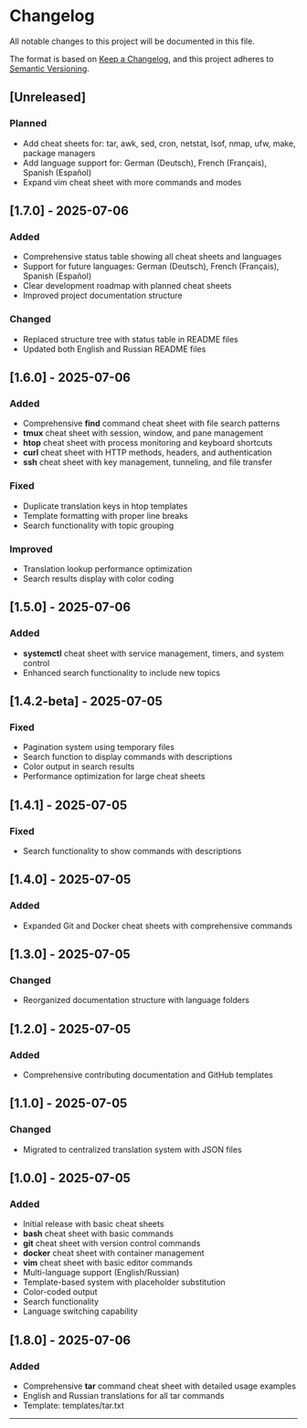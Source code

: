 # Changelog

All notable changes to this project will be documented in this file.

The format is based on [Keep a Changelog](https://keepachangelog.com/en/1.0.0/),
and this project adheres to [Semantic Versioning](https://semver.org/spec/v2.0.0.html).

## [Unreleased]

### Planned
- Add cheat sheets for: tar, awk, sed, cron, netstat, lsof, nmap, ufw, make, package managers
- Add language support for: German (Deutsch), French (Français), Spanish (Español)
- Expand vim cheat sheet with more commands and modes

## [1.7.0] - 2025-07-06

### Added
- Comprehensive status table showing all cheat sheets and languages
- Support for future languages: German (Deutsch), French (Français), Spanish (Español)
- Clear development roadmap with planned cheat sheets
- Improved project documentation structure

### Changed
- Replaced structure tree with status table in README files
- Updated both English and Russian README files

## [1.6.0] - 2025-07-06

### Added
- Comprehensive **find** command cheat sheet with file search patterns
- **tmux** cheat sheet with session, window, and pane management
- **htop** cheat sheet with process monitoring and keyboard shortcuts
- **curl** cheat sheet with HTTP methods, headers, and authentication
- **ssh** cheat sheet with key management, tunneling, and file transfer

### Fixed
- Duplicate translation keys in htop templates
- Template formatting with proper line breaks
- Search functionality with topic grouping

### Improved
- Translation lookup performance optimization
- Search results display with color coding

## [1.5.0] - 2025-07-06

### Added
- **systemctl** cheat sheet with service management, timers, and system control
- Enhanced search functionality to include new topics

## [1.4.2-beta] - 2025-07-05

### Fixed
- Pagination system using temporary files
- Search function to display commands with descriptions
- Color output in search results
- Performance optimization for large cheat sheets

## [1.4.1] - 2025-07-05

### Fixed
- Search functionality to show commands with descriptions

## [1.4.0] - 2025-07-05

### Added
- Expanded Git and Docker cheat sheets with comprehensive commands

## [1.3.0] - 2025-07-05

### Changed
- Reorganized documentation structure with language folders

## [1.2.0] - 2025-07-05

### Added
- Comprehensive contributing documentation and GitHub templates

## [1.1.0] - 2025-07-05

### Changed
- Migrated to centralized translation system with JSON files

## [1.0.0] - 2025-07-05

### Added
- Initial release with basic cheat sheets
- **bash** cheat sheet with basic commands
- **git** cheat sheet with version control commands
- **docker** cheat sheet with container management
- **vim** cheat sheet with basic editor commands
- Multi-language support (English/Russian)
- Template-based system with placeholder substitution
- Color-coded output
- Search functionality
- Language switching capability

## [1.8.0] - 2025-07-06

### Added
- Comprehensive **tar** command cheat sheet with detailed usage examples
- English and Russian translations for all tar commands
- Template: templates/tar.txt

--- 